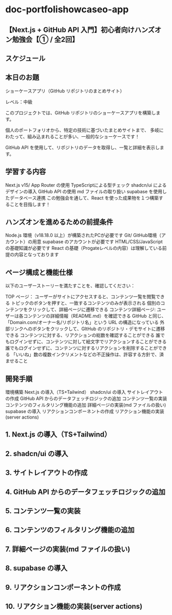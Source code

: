 # doc-portfolishowcaseo-app

## 【Next.js + GitHub API 入門】初心者向けハンズオン勉強会【① / 全2回】

## スケジュール

## 本日のお題

ショーケースアプリ（GitHub リポジトリのまとめサイト）

レベル：中級

このプロジェクトでは、GitHub リポジトリのショーケースアプリを構築します。

個人のポートフォリオから、特定の技術に基づいたまとめサイトまで、
多岐にわたって、組み込まれることが多い、一般的なショーケースです！

GitHub API を使用して、リポジトリのデータを取得し、一覧と詳細を表示します。

## 学習する内容

Next.js v15/ App Router の使用
TypeScriptによる型チェック
shadcn/ui によるデザインの導入
GitHub API の使用
md ファイルの取り扱い
supabase を使用したデータベース連携
この勉強会を通して、React を使った成果物を１つ構築することを目指します！

## ハンズオンを進めるための前提条件

Node.js 環境（v18.18.0 以上）が構築されたPCが必要です
Git/ GitHub環境（アカウント）の用意
supabase のアカウントが必要です
HTML/CSS/JavaScript の基礎知識が必要です
React の基礎（Progateレベルの内容）は理解している前提の内容となっております

## ページ構成と機能仕様

以下のユーザーストーリーを満たすことを、確認してください：

TOP ページ：
 ユーザーがサイトにアクセスすると、コンテンツ一覧を閲覧できる
 トピックのボタンを押すと、一致するコンテンツのみが表示される
 個別のコンテンツをクリックして、詳細ページに遷移できる
コンテンツ詳細ページ:
 ユーザーは各コンテンツの詳細情報（README.md）を確認できる
 GitHub と同じ、「Domain.com/オーナー名/リポジトリ名」という URL の構造になっている
 外部リンクへのボタンをクリックして、GItHub のリポジトリ・デモサイトに遷移できる
 コンテンツに対する、リアクションの総数を確認することができる
 誰でもログインせずに、コンテンツに対して絵文字でリアクションすることができる
 誰でもログインせずに、コンテンツに対するリアクションを削除することができる
 「いいね」数の複数インクリメントなどの不正操作は、許容する方針で、済ませること

## 開発手順

環境構築
Next.js の導入（TS+Tailwind）
shadcn/ui の導入
サイトレイアウトの作成
GitHub API からのデータフェッチロジックの追加
コンテンツ一覧の実装
コンテンツのフィルタリング機能の追加
詳細ページの実装(md ファイルの扱い)
supabase の導入
リアクションコンポーネントの作成
リアクション機能の実装(server actions)

## 1. Next.js の導入（TS+Tailwind）

## 2. shadcn/ui の導入
## 3. サイトレイアウトの作成
## 4. GitHub API からのデータフェッチロジックの追加
## 5. コンテンツ一覧の実装
## 6. コンテンツのフィルタリング機能の追加
## 7. 詳細ページの実装(md ファイルの扱い)
## 8. supabase の導入
## 9. リアクションコンポーネントの作成
## 10. リアクション機能の実装(server actions)


